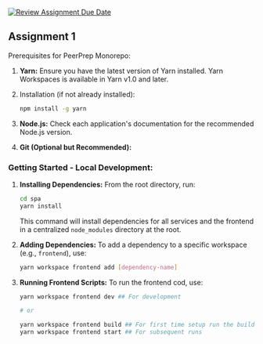 [![Review Assignment Due Date](https://classroom.github.com/assets/deadline-readme-button-24ddc0f5d75046c5622901739e7c5dd533143b0c8e959d652212380cedb1ea36.svg)](https://classroom.github.com/a/6BOvYMwN)

## Assignment 1

Prerequisites for PeerPrep Monorepo:

1. **Yarn:** Ensure you have the latest version of Yarn installed. Yarn
    Workspaces is available in Yarn v1.0 and later.
2. Installation (if not already installed):

    ```bash
    npm install -g yarn
    ```

3. **Node.js:** Check each application's documentation for the recommended
    Node.js version.
4. **Git (Optional but Recommended):**

### Getting Started - Local Development:

1. **Installing Dependencies:** From the root directory, run:

   ```bash
   cd spa
   yarn install
   ```

   This command will install dependencies for all services and the frontend in a
   centralized `node_modules` directory at the root.

2. **Adding Dependencies:** To add a dependency to a specific workspace (e.g.,
   `frontend`), use:

   ```bash
   yarn workspace frontend add [dependency-name]
   ```

3. **Running Frontend Scripts:** To run the frontend cod, use:

   ```bash
   yarn workspace frontend dev ## For development

   # or

   yarn workspace frontend build ## For first time setup run the build command
   yarn workspace frontend start ## For subsequent runs
   ```
